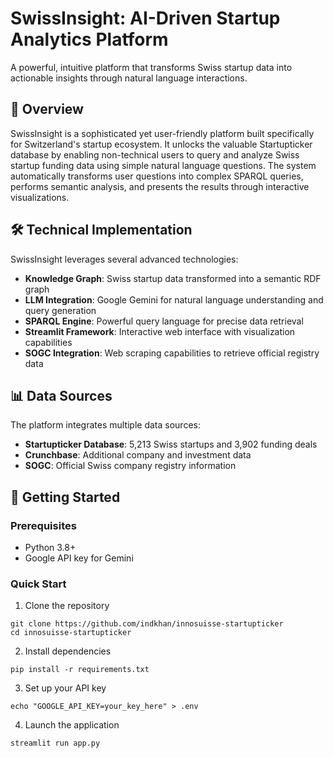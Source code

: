 # SwissInsight: AI-Driven Startup Analytics Platform

A powerful, intuitive platform that transforms Swiss startup data into actionable insights through natural language interactions.


## 🚀 Overview

SwissInsight is a sophisticated yet user-friendly platform built specifically for Switzerland's startup ecosystem. It unlocks the valuable Startupticker database by enabling non-technical users to query and analyze Swiss startup funding data using simple natural language questions. The system automatically transforms user questions into complex SPARQL queries, performs semantic analysis, and presents the results through interactive visualizations.

## 🛠️ Technical Implementation

SwissInsight leverages several advanced technologies:

- **Knowledge Graph**: Swiss startup data transformed into a semantic RDF graph
- **LLM Integration**: Google Gemini for natural language understanding and query generation
- **SPARQL Engine**: Powerful query language for precise data retrieval
- **Streamlit Framework**: Interactive web interface with visualization capabilities
- **SOGC Integration**: Web scraping capabilities to retrieve official registry data


## 📊 Data Sources

The platform integrates multiple data sources:
- **Startupticker Database**: 5,213 Swiss startups and 3,902 funding deals
- **Crunchbase**: Additional company and investment data
- **SOGC**: Official Swiss company registry information

## 🚀 Getting Started

### Prerequisites
- Python 3.8+
- Google API key for Gemini

### Quick Start
1. Clone the repository
```
git clone https://github.com/indkhan/innosuisse-startupticker
cd innosuisse-startupticker
```

2. Install dependencies
```
pip install -r requirements.txt
```

3. Set up your API key
```
echo "GOOGLE_API_KEY=your_key_here" > .env
```

4. Launch the application
```
streamlit run app.py
```
